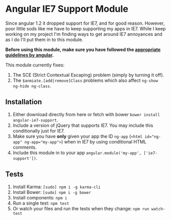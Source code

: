 Angular IE7 Support Module
==========================

Since angular 1.2 it dropped support for IE7, and for good reason. However, poor little sods like me have to keep supporting my apps in IE7. While I keep working on my project I'm finding ways to get around IE7 annoyances and as I do I'll put them in to this module.

**Before using this module, make sure you have followed the [appropriate guidelines by angular](https://docs.angularjs.org/guide/ie).**

This module currently fixes:

1. The SCE (Strict Contextual Escaping) problem (simply by turning it off).
2. The `$anmiate.[add|remove]Class` problems which also affect `ng-show ng-hide ng-class`.

Installation
------------

1. Either download directly from here or fetch with bower `bower install angular-ie7-support`.
2. Include a version of jQuery that supports IE7. You may include this conditionally just for IE7.
3. Make sure you have **only** given your app the ID `ng-app` (`<html id="ng-app" ng-app="my-app">`) when in IE7 by using conditional HTML comments.
4. Include this module in to your app `angular.module('my-app', ['ie7-support'])`.

Tests
-----

1. Install Karma: `[sudo] npm i -g karma-cli`
2. Install Bower: `[sudo] npm i -g bower`
3. Install components: `npm i`
4. Run a single test: `npm test`
5. Or watch your files and run the tests when they change: `npm run watch-test`

